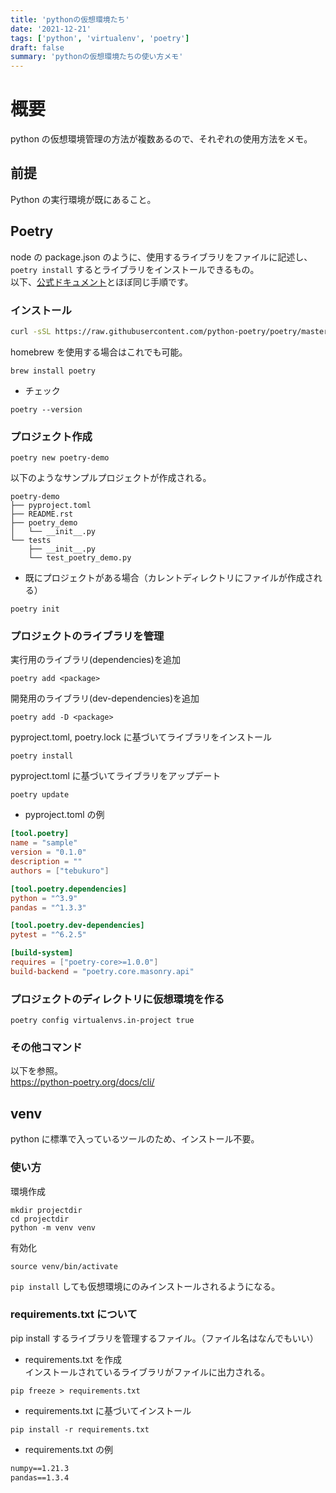 ```yaml
---
title: 'pythonの仮想環境たち'
date: '2021-12-21'
tags: ['python', 'virtualenv', 'poetry']
draft: false
summary: 'pythonの仮想環境たちの使い方メモ'
---
```


# 概要

python の仮想環境管理の方法が複数あるので、それぞれの使用方法をメモ。

## 前提

Python の実行環境が既にあること。

## Poetry

node の package.json のように、使用するライブラリをファイルに記述し、`poetry install` するとライブラリをインストールできるもの。  
以下、[公式ドキュメント](https://python-poetry.org/)とほぼ同じ手順です。

### インストール

```bash
curl -sSL https://raw.githubusercontent.com/python-poetry/poetry/master/get-poetry.py | python
```

homebrew を使用する場合はこれでも可能。

```
brew install poetry
```

- チェック

```
poetry --version
```

### プロジェクト作成

```
poetry new poetry-demo
```

以下のようなサンプルプロジェクトが作成される。

```
poetry-demo
├── pyproject.toml
├── README.rst
├── poetry_demo
│   └── __init__.py
└── tests
    ├── __init__.py
    └── test_poetry_demo.py
```

- 既にプロジェクトがある場合（カレントディレクトリにファイルが作成される）

```
poetry init
```

### プロジェクトのライブラリを管理

実行用のライブラリ(dependencies)を追加

```
poetry add <package>
```

開発用のライブラリ(dev-dependencies)を追加

```
poetry add -D <package>
```

pyproject.toml, poetry.lock に基づいてライブラリをインストール

```
poetry install
```

pyproject.toml に基づいてライブラリをアップデート

```
poetry update
```

- pyproject.toml の例

```toml
[tool.poetry]
name = "sample"
version = "0.1.0"
description = ""
authors = ["tebukuro"]

[tool.poetry.dependencies]
python = "^3.9"
pandas = "^1.3.3"

[tool.poetry.dev-dependencies]
pytest = "^6.2.5"

[build-system]
requires = ["poetry-core>=1.0.0"]
build-backend = "poetry.core.masonry.api"
```

### プロジェクトのディレクトリに仮想環境を作る

```
poetry config virtualenvs.in-project true
```

### その他コマンド

以下を参照。  
https://python-poetry.org/docs/cli/

## venv

python に標準で入っているツールのため、インストール不要。

### 使い方

環境作成

```
mkdir projectdir
cd projectdir
python -m venv venv
```

有効化

```
source venv/bin/activate
```

`pip install` しても仮想環境にのみインストールされるようになる。

### requirements.txt について

pip install するライブラリを管理するファイル。（ファイル名はなんでもいい）

- requirements.txt を作成  
  インストールされているライブラリがファイルに出力される。

```
pip freeze > requirements.txt
```

- requirements.txt に基づいてインストール

```
pip install -r requirements.txt
```

- requirements.txt の例

```requirements.txt
numpy==1.21.3
pandas==1.3.4
```
